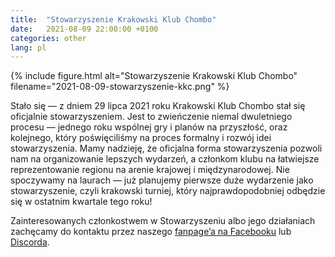 ```yaml
---
title:  "Stowarzyszenie Krakowski Klub Chombo"
date:   2021-08-09 22:00:00 +0100
categories: other
lang: pl
---
```


{% include figure.html alt="Stowarzyszenie Krakowski Klub Chombo" filename="2021-08-09-stowarzyszenie-kkc.png" %}

Stało się — z dniem 29 lipca 2021 roku Krakowski Klub Chombo stał się oficjalnie stowarzyszeniem. Jest to zwieńczenie niemal dwuletniego procesu — jednego roku wspólnej gry i planów na przyszłość, oraz kolejnego, który poświęciliśmy na proces formalny i rozwój idei stowarzyszenia. Mamy nadzieję, że oficjalna forma stowarzyszenia pozwoli nam na organizowanie lepszych wydarzeń, a członkom klubu na łatwiejsze reprezentowanie regionu na arenie krajowej i międzynarodowej. Nie spoczywamy na laurach — już planujemy pierwsze duże wydarzenie jako stowarzyszenie, czyli krakowski turniej, który najprawdopodobniej odbędzie się w ostatnim kwartale tego roku!

Zainteresowanych członkostwem w Stowarzyszeniu albo jego działaniach zachęcamy do kontaktu przez naszego [fanpage’a na Facebooku](https://fb.me/chombo.club) lub [Discorda](https://discord.chombo.club).
